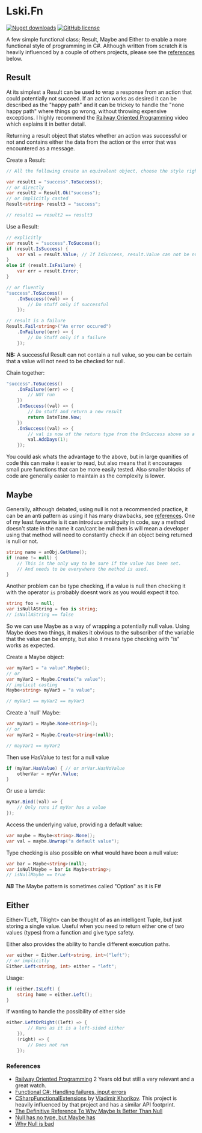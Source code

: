 # Lski.Fn

[![Nuget downloads](https://img.shields.io/nuget/v/lski.fn.svg)](https://www.nuget.org/packages/Lski.Fn/)
[![GitHub license](https://img.shields.io/github/license/mashape/apistatus.svg)](https://github.com/lski/Lski.Fn/blob/master/LICENSE)

A few simple functional class; Result, Maybe and Either to enable a more functional style of programming in C#. Although written from scratch it is heavily influenced by a couple of others projects, please see the [references](#references) below.

## Result

At its simplest a Result can be used to wrap a response from an action that could potentially not succeed. If an action works as desired it can be described as the "happy path" and it can be trickey to handle the "none happy path" where things go wrong, without throwing expensive exceptions. I highly recommend the [Railway Oriented Programming](https://vimeo.com/97344498) video which explains it in better detail.

Returning a result object that states whether an action was successful or not and contains either the data from the action or the error that was encountered as a message. 

Create a Result:
```csharp
// All the following create an equivalent object, choose the style right for the situation.

var result1 = "success".ToSuccess();  
// or directly
var result2 = Result.Ok("success");
// or implicitly casted
Result<string> result3 = "success";

// result1 == result2 == result3
``` 

Use a Result:
```csharp
// explicitly
var result = "success".ToSuccess();  
if (result.IsSuccess) {
    var val = result.Value; // If IsSuccess, result.Value can not be null
}
else if (result.IsFailure) {
    var err = result.Error;
}

// or fluently 
"success".ToSuccess()
    .OnSuccess((val) => {
        // Do stuff only if successful
    });

// result is a failure
Result.Fail<string>("An error occured")
    .OnFailure((err) => {
        // Do Stuff only if a failure
    });
```

__NB:__ A successful Result can not contain a null value, so you can be certain that a value will not need to be checked for null.

Chain together:
```csharp
"success".ToSuccess()
    .OnFailure((err) => {
        // NOT run
    })
    .OnSuccess((val) => {
        // Do stuff and return a new result
        return DateTime.Now;
    })
    .OnSuccess((val) => {
        // val is now of the return type from the OnSuccess above so a DateTime object
        val.AddDays(1);
    });
```

You could ask whats the advantage to the above, but in large quanities of code this can make it easier to read, but also means that it encourages small pure functions that can be more easily tested. Also smaller blocks of code are generally easier to maintain as the complexity is lower.

## Maybe

Generally, although debated, using null is not a recommended practice, it can be an anti pattern as using it has many drawbacks, see [references](#references). One of my least favourite is it can introduce ambiguity in code, say a method doesn't state in the name it can/cant be null then is will mean a developer using that method will need to constantly check if an object being returned is null or not.

```csharp
string name = anObj.GetName();
if (name != null) {
    // This is the only way to be sure if the value has been set. 
    // And needs to be everywhere the method is used.
}
```

Another problem can be type checking, if a value is null then checking it with the operator `is` probably doesnt work as you would expect it too.

```csharp
string foo = null;
var isNullAString = foo is string;
// isNullAString == false
```

So we can use Maybe<T> as a way of wrapping a potentially null value. Using Maybe<T> does two things, it makes it obvious to the subscriber of the variable that the value can be empty, but also it means type checking with "is" works as expected.

Create a Maybe object:
```csharp
var myVar1 = "a value".Maybe();
// or
var myVar2 = Maybe.Create("a value");
// implicit casting
Maybe<string> myVar3 = "a value";

// myVar1 == myVar2 == myVar3
``` 

Create a 'null' Maybe:
```csharp
var myVar1 = Maybe.None<string>();
// or 
var myVar2 = Maybe.Create<string>(null);

// mayVar1 == myVar2
```

Then use HasValue to test for a null value
```csharp
if (myVar.HasValue) { // or mrVar.HasNoValue
    otherVar = myVar.Value;
}
```

Or use a lamda:
```csharp
myVar.Bind((val) => {
    // Only runs if myVar has a value
});
```

Access the underlying value, providing a default value:
```csharp
var maybe = Maybe<string>.None();
var val = maybe.Unwrap("a default value");
```

Type checking is also possible on what would have been a null value:
```csharp
var bar = Maybe<string>(null);
var isNullMaybe = bar is Maybe<string>;
// isNullMaybe == true
```

__*NB*__ The Maybe pattern is sometimes called "Option" as it is F#

## Either

Either<TLeft, TRight> can be thought of as an intelligent Tuple, but just storing a single value. Useful when you need to return either one of two values (types) from a function and give type safety.

Either also provides the ability to handle different execution paths.

```csharp
var either = Either.Left<string, int>("left");
// or implicitly
Either.Left<string, int> either = "left";
```

Usage:
```csharp
if (either.IsLeft) {
    string home = either.Left();
}
```

If wanting to handle the possibility of either side
```csharp
either.LeftOrRight((left) => {
        // Runs as it is a left-sided either
    }),
    (right) => {
        // Does not run
    });
```

### References
- [Railway Oriented Programming](https://vimeo.com/97344498) 2 Years old but still a very relevant and a great watch.
- [Functional C#: Handling failures, input errors](http://enterprisecraftsmanship.com/2015/03/20/functional-c-handling-failures-input-errors/)
- [CSharpFunctionalExtensions](https://github.com/vkhorikov/CSharpFunctionalExtensions) by [Vladimir Khorikov](https://github.com/vkhorikov). This project is heavily influenced by that project and has a similar API footprint.
- [The Definitive Reference To Why Maybe Is Better Than Null](http://www.nickknowlson.com/blog/2013/04/16/why-maybe-is-better-than-null/)
- [Null has no type, but Maybe has](http://blog.ploeh.dk/2015/11/13/null-has-no-type-but-maybe-has/)
- [Why Null is bad](http://www.yegor256.com/2014/05/13/why-null-is-bad.html)

